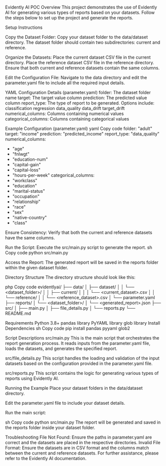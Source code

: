 Evidently AI POC
Overview
This project demonstrates the use of Evidently AI for generating various types of reports based on your datasets. Follow the steps below to set up the project and generate the reports.

Setup Instructions

Copy the Dataset Folder:
Copy your dataset folder to the data/dataset directory.
The dataset folder should contain two subdirectories: current and reference.

Organize the Datasets:
Place the current dataset CSV file in the current directory.
Place the reference dataset CSV file in the reference directory.
Ensure that both current and reference datasets contain the same columns.

Edit the Configuration File:
Navigate to the data directory and edit the parameter.yaml file to include all the required input details.

YAML Configuration Details (parameter.yaml)
folder: The dataset folder name
target: The target value column
prediction: The predicted value column
report_type: The type of report to be generated. Options include:
classification
regression
data_quality
data_drift
target_drift
numerical_columns: Columns containing numerical values
categorical_columns: Columns containing categorical values

Example Configuration (parameter.yaml)
yaml
Copy code
folder: "adult"
target: "income"
prediction: "predicted_income"
report_type: "data_quality"
numerical_columns:
  - "age"
  - "fnlwgt"
  - "education-num"
  - "capital-gain"
  - "capital-loss"
  - "hours-per-week"
categorical_columns:
  - "workclass"
  - "education"
  - "marital-status"
  - "occupation"
  - "relationship"
  - "race"
  - "sex"
  - "native-country"
  - "class"
  
Ensure Consistency:
Verify that both the current and reference datasets have the same columns.

Run the Script:
Execute the src/main.py script to generate the report.
sh
Copy code
python src/main.py

Access the Report:
The generated report will be saved in the reports folder within the given dataset folder.

Directory Structure
The directory structure should look like this:

php
Copy code
evidentlyai/
├── data/
│   ├── dataset/
│   │   └── <dataset_folder>/
│   │       ├── current/
│   │       │   └── <current_dataset>.csv
│   │       └── reference/
│   │           └── <reference_dataset>.csv
│   └── parameter.yaml
├── reports/
│   └── <dataset_folder>/
│       └── <generated_report>.json
├── src/
│   ├── main.py
│   ├── file_details.py
│   └── reports.py
└── README.md

Requirements
Python 3.8+
pandas library
PyYAML library
glob library
Install Dependencies
sh
Copy code
pip install pandas pyyaml glob2

Script Descriptions
src/main.py
This is the main script that orchestrates the report generation process. It reads inputs from the parameter.yaml file, loads the datasets, and generates the specified report.

src/file_details.py
This script handles the loading and validation of the input datasets based on the configuration provided in the parameter.yaml file.

src/reports.py
This script contains the logic for generating various types of reports using Evidently AI.

Running the Example
Place your dataset folders in the data/dataset directory.

Edit the parameter.yaml file to include your dataset details.

Run the main script:

sh
Copy code
python src/main.py
The report will be generated and saved in the reports folder inside your dataset folder.

Troubleshooting
File Not Found: Ensure the paths in parameter.yaml are correct and the datasets are placed in the respective directories.
Invalid File Format: Ensure the datasets are in CSV format and the columns match between the current and reference datasets.
For further assistance, please refer to the Evidently AI documentation.